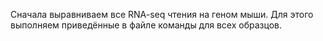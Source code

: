 Сначала выравниваем все RNA-seq чтения на геном мыши. Для этого выполняем приведённые в файле команды для всех образцов.
